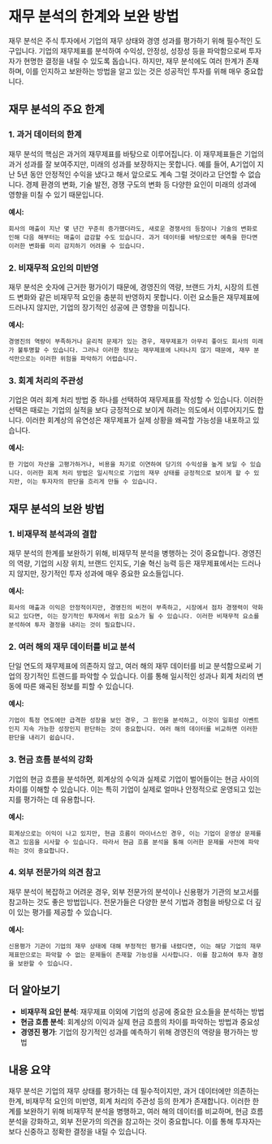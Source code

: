 # 재무 분석의 한계와 보완 방법

재무 분석은 주식 투자에서 기업의 재무 상태와 경영 성과를 평가하기 위해 필수적인 도구입니다. 기업의 재무제표를 분석하여 수익성, 안정성, 성장성 등을 파악함으로써 투자자가 현명한 결정을 내릴 수 있도록 돕습니다. 하지만, 재무 분석에도 여러 한계가 존재하며, 이를 인지하고 보완하는 방법을 알고 있는 것은 성공적인 투자를 위해 매우 중요합니다.

## 재무 분석의 주요 한계

### 1. 과거 데이터의 한계

재무 분석의 핵심은 과거의 재무제표를 바탕으로 이루어집니다. 이 재무제표들은 기업의 과거 성과를 잘 보여주지만, 미래의 성과를 보장하지는 못합니다. 예를 들어, A기업이 지난 5년 동안 안정적인 수익을 냈다고 해서 앞으로도 계속 그럴 것이라고 단언할 수 없습니다. 경제 환경의 변화, 기술 발전, 경쟁 구도의 변화 등 다양한 요인이 미래의 성과에 영향을 미칠 수 있기 때문입니다.

**예시:**
```
회사의 매출이 지난 몇 년간 꾸준히 증가했더라도, 새로운 경쟁사의 등장이나 기술의 변화로 인해 다음 해부터는 매출이 급감할 수도 있습니다. 과거 데이터를 바탕으로만 예측을 한다면 이러한 변화를 미리 감지하기 어려울 수 있습니다.
```

### 2. 비재무적 요인의 미반영

재무 분석은 숫자에 근거한 평가이기 때문에, 경영진의 역량, 브랜드 가치, 시장의 트렌드 변화와 같은 비재무적 요인을 충분히 반영하지 못합니다. 이런 요소들은 재무제표에 드러나지 않지만, 기업의 장기적인 성공에 큰 영향을 미칩니다.

**예시:**
```
경영진의 역량이 부족하거나 윤리적 문제가 있는 경우, 재무제표가 아무리 좋아도 회사의 미래가 불투명할 수 있습니다. 그러나 이러한 정보는 재무제표에 나타나지 않기 때문에, 재무 분석만으로는 이러한 위험을 파악하기 어렵습니다.
```

### 3. 회계 처리의 주관성

기업은 여러 회계 처리 방법 중 하나를 선택하여 재무제표를 작성할 수 있습니다. 이러한 선택은 때로는 기업의 실적을 보다 긍정적으로 보이게 하려는 의도에서 이루어지기도 합니다. 이러한 회계상의 유연성은 재무제표가 실제 상황을 왜곡할 가능성을 내포하고 있습니다.

**예시:**
```
한 기업이 자산을 고평가하거나, 비용을 차기로 이연하여 당기의 수익성을 높게 보일 수 있습니다. 이러한 회계 처리 방법은 일시적으로 기업의 재무 상태를 긍정적으로 보이게 할 수 있지만, 이는 투자자의 판단을 흐리게 만들 수 있습니다.
```

## 재무 분석의 보완 방법

### 1. 비재무적 분석과의 결합

재무 분석의 한계를 보완하기 위해, 비재무적 분석을 병행하는 것이 중요합니다. 경영진의 역량, 기업의 시장 위치, 브랜드 인지도, 기술 혁신 능력 등은 재무제표에서는 드러나지 않지만, 장기적인 투자 성과에 매우 중요한 요소들입니다.

**예시:**
```
회사의 매출과 이익은 안정적이지만, 경영진의 비전이 부족하고, 시장에서 점차 경쟁력이 약화되고 있다면, 이는 장기적인 투자에서 위험 요소가 될 수 있습니다. 이러한 비재무적 요소를 분석하여 투자 결정을 내리는 것이 필요합니다.
```

### 2. 여러 해의 재무 데이터를 비교 분석

단일 연도의 재무제표에 의존하지 않고, 여러 해의 재무 데이터를 비교 분석함으로써 기업의 장기적인 트렌드를 파악할 수 있습니다. 이를 통해 일시적인 성과나 회계 처리의 변동에 따른 왜곡된 정보를 피할 수 있습니다.

**예시:**
```
기업이 특정 연도에만 급격한 성장을 보인 경우, 그 원인을 분석하고, 이것이 일회성 이벤트인지 지속 가능한 성장인지 판단하는 것이 중요합니다. 여러 해의 데이터를 비교하면 이러한 판단을 내리기 쉽습니다.
```

### 3. 현금 흐름 분석의 강화

기업의 현금 흐름을 분석하면, 회계상의 수익과 실제로 기업이 벌어들이는 현금 사이의 차이를 이해할 수 있습니다. 이는 특히 기업이 실제로 얼마나 안정적으로 운영되고 있는지를 평가하는 데 유용합니다.

**예시:**
```
회계상으로는 이익이 나고 있지만, 현금 흐름이 마이너스인 경우, 이는 기업이 운영상 문제를 겪고 있음을 시사할 수 있습니다. 따라서 현금 흐름 분석을 통해 이러한 문제를 사전에 파악하는 것이 중요합니다.
```

### 4. 외부 전문가의 의견 참고

재무 분석이 복잡하고 어려운 경우, 외부 전문가의 분석이나 신용평가 기관의 보고서를 참고하는 것도 좋은 방법입니다. 전문가들은 다양한 분석 기법과 경험을 바탕으로 더 깊이 있는 평가를 제공할 수 있습니다.

**예시:**
```
신용평가 기관이 기업의 재무 상태에 대해 부정적인 평가를 내렸다면, 이는 해당 기업의 재무제표만으로는 파악할 수 없는 문제들이 존재할 가능성을 시사합니다. 이를 참고하여 투자 결정을 보완할 수 있습니다.
```

## 더 알아보기

- **비재무적 요인 분석**: 재무제표 이외에 기업의 성공에 중요한 요소들을 분석하는 방법
- **현금 흐름 분석**: 회계상의 이익과 실제 현금 흐름의 차이를 파악하는 방법과 중요성
- **경영진 평가**: 기업의 장기적인 성과를 예측하기 위해 경영진의 역량을 평가하는 방법

## 내용 요약

재무 분석은 기업의 재무 상태를 평가하는 데 필수적이지만, 과거 데이터에만 의존하는 한계, 비재무적 요인의 미반영, 회계 처리의 주관성 등의 한계가 존재합니다. 이러한 한계를 보완하기 위해 비재무적 분석을 병행하고, 여러 해의 데이터를 비교하며, 현금 흐름 분석을 강화하고, 외부 전문가의 의견을 참고하는 것이 중요합니다. 이를 통해 투자자는 보다 신중하고 정확한 결정을 내릴 수 있습니다.